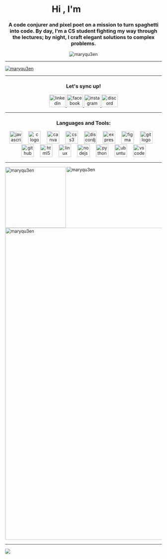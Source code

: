 <h1 align="center" >Hi , I'm <span style="color: #FFFF">Meriem</span></h1>
<h3 align="center" >A code conjurer and pixel poet on a mission to turn spaghetti into code. By day, I'm a CS student fighting my way through the lectures; by night, I craft elegant solutions to complex problems.</h3>

<p align="center"> <img src="https://komarev.com/ghpvc/?username=maryqu3en&label=Visitors&color=9c75d7&style=flat-square" alt="maryqu3en" /> </p>
<hr>
<p align="left"> <a href="https://github.com/ryo-ma/github-profile-trophy"><img src="https://github-profile-trophy.vercel.app/?username=maryqu3en&theme=tokyonight&no-bg=true&no-frame=true&margin-w=25&column=6" alt="maryqu3en" /></a> </p>

<hr>
<h3 align="center" >Let's sync up!</h3>

<p align="left">
<div align="center">
  <a href="https://www.linkedin.com/in/meriem-soubih-864390254/" target="_blank">
    <img src="https://raw.githubusercontent.com/maurodesouza/profile-readme-generator/master/src/assets/icons/social/linkedin/default.svg" width="52" height="40" alt="linkedin logo"  />
  </a>
  <a href="https://www.facebook.com/helianth.leukothea/" target="_blank">
    <img src="https://raw.githubusercontent.com/maurodesouza/profile-readme-generator/master/src/assets/icons/social/facebook/default.svg" width="52" height="40" alt="facebook logo"  />
  </a>
  <a href="https://www.instagram.com/maryqu3en/" target="_blank">
    <img src="https://raw.githubusercontent.com/maurodesouza/profile-readme-generator/master/src/assets/icons/social/instagram/default.svg" width="52" height="40" alt="instagram logo"  />
  </a>
  <a href="https://discord.com/users/994254190866092103" target="_blank">
    <img src="https://raw.githubusercontent.com/maurodesouza/profile-readme-generator/master/src/assets/icons/social/discord/default.svg" width="52" height="40" alt="discord logo"  />
  </a>
</div>
</p>

<hr>
<h3 align="center">Languages and Tools:</h3>

<p align="left"> <div align="center">
  <img src="https://cdn.jsdelivr.net/gh/devicons/devicon/icons/javascript/javascript-original.svg" height="40" alt="javascript logo"  />
  <img width="12" />
  <img src="https://cdn.jsdelivr.net/gh/devicons/devicon/icons/c/c-original.svg" height="40" alt="c logo"  />
  <img width="12" />
  <img src="https://cdn.jsdelivr.net/gh/devicons/devicon/icons/canva/canva-original.svg" height="40" alt="canva logo"  />
  <img width="12" />
  <img src="https://cdn.jsdelivr.net/gh/devicons/devicon/icons/css3/css3-original.svg" height="40" alt="css3 logo"  />
  <img width="12" />
  <img src="https://cdn.jsdelivr.net/gh/devicons/devicon/icons/discordjs/discordjs-original.svg" height="40" alt="discordjs logo"  />
  <img width="12" />
  <img src="https://cdn.jsdelivr.net/gh/devicons/devicon/icons/express/express-original.svg" height="40" alt="express logo"  />
  <img width="12" />
  <img src="https://cdn.jsdelivr.net/gh/devicons/devicon/icons/figma/figma-original.svg" height="40" alt="figma logo"  />
  <img width="12" />
  <img src="https://cdn.jsdelivr.net/gh/devicons/devicon/icons/git/git-original.svg" height="40" alt="git logo"  />
  <img width="12" />
  <img src="https://cdn.jsdelivr.net/gh/devicons/devicon/icons/github/github-original.svg" height="40" alt="github logo"  />
  <img width="12" />
  <img src="https://cdn.jsdelivr.net/gh/devicons/devicon/icons/html5/html5-original.svg" height="40" alt="html5 logo"  />
  <img width="12" />
  <img src="https://cdn.jsdelivr.net/gh/devicons/devicon/icons/linux/linux-original.svg" height="40" alt="linux logo"  />
  <img width="12" />
  <img src="https://cdn.jsdelivr.net/gh/devicons/devicon/icons/nodejs/nodejs-original.svg" height="40" alt="nodejs logo"  />
  <img width="12" />
  <img src="https://cdn.jsdelivr.net/gh/devicons/devicon/icons/python/python-original.svg" height="40" alt="python logo"  />
  <img width="12" />
  <img src="https://cdn.jsdelivr.net/gh/devicons/devicon/icons/ubuntu/ubuntu-plain.svg" height="40" alt="ubuntu logo"  />
  <img width="12" />
  <img src="https://cdn.jsdelivr.net/gh/devicons/devicon/icons/vscode/vscode-original.svg" height="40" alt="vscode logo"  />
</div> </p>

<hr>
<!-- <h3 align="center">Stats</h3> -->

<img align="left" height="195em" src="https://github-readme-stats.vercel.app/api/top-langs/?username=maryqu3en&layout=compact&theme=tokyonight&bg_color=00000000&hide_border=true" alt=maryqu3en />

<img align="center" src="https://github-readme-stats.vercel.app/api?username=maryqu3en&show_icons=true&theme=tokyonight&bg_color=00000000&hide_border=true" alt="maryqu3en" />

<p><img align="center" width="1000rem" src="https://github-readme-streak-stats.herokuapp.com/?user=maryqu3en&theme=tokyonight&&bg_color=00000000&hide_border=true" alt="maryqu3en" /></p>

<hr>
<!-- <h3 align="center">Contribution Graph</h3> -->

<img align="center" src="https://github-readme-activity-graph.vercel.app/graph?username=maryqu3en&bg_color=0000&line=7eaffc&point=FFFF&area_color=9c75d7&area=true&color=9c75d7"/>
